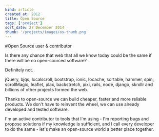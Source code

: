 ```yaml
---
kind: article
created_at: 2012
title: Open Source
tags: ['project']
sort_date: 27 December 2014
thumb: '/projects/images/os-thumb.png'
---
```


#Open Source user & contributor

Is there any chance that web that all we know today could be the same if there will be no open-sourced software?

Definitely not.

jQuery, bjqs, localscroll, bootstrap, ionic, locache, sortable, hammer, spin, scrollMagic, leaflet, plax, backstretch, pixi, rails, node, django, skrollr and billions of other projects formed the web. 

Thanks to open-source we can build cheaper, faster and more reliable products. We don't have to reinvent the wheel, we can use already developed and tested software.

I'm an active contributor to tools that I'm using - I'm reporting bugs and propose solutions if my knowledge is sufficient, and I call every developer to do the same - let's make an open-source world a better place together.